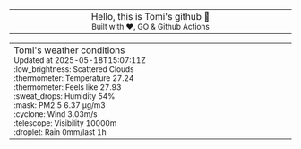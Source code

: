 
<div align="center">
<table>
<tbody>
<td align="center">
<img width="2000" height="0"><br>
Hello, this is Tomi's github 👋<br>
<sup>Built with ❤️, GO & Github Actions</sup><br>
<img width="2000" height="0">
</td>
</tbody>
</table>
</div>
<table>
<tbody>
<td align="left">
<img width="2000" height="0"><br>
Tomi's weather conditions<br>
<sup>Updated at 2025-05-18T15:07:11Z</sup><br>
<sup>:low_brightness: Scattered Clouds</sup><br>
<sup>:thermometer: Temperature 27.24 </sup><br>
<sup>:thermometer: Feels like 27.93</sup><br>
<sup>:sweat_drops: Humidity 54%</sup><br>
<sup>:mask: PM2.5 6.37 μg/m3</sup><br>
<sup>:cyclone: Wind 3.03m/s </sup><br>
<sup>:telescope: Visibility 10000m </sup><br>
<sup>:droplet: Rain 0mm/last 1h </sup><br>
<img width="2000" height="0">
</td>
<td align="left">
<img width="2000" height="0"><br>
<br>
<img width="2000" height="0">
</td>
</tbody>
</table>
</div>
    